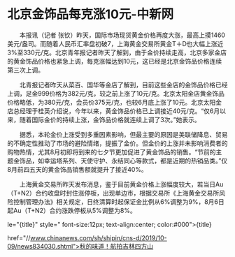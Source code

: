# 北京金饰品每克涨10元-中新网

　　本报讯（记者 张钦）昨天，国际市场现货黄金价格再度大涨，最高上摸1460美元/盎司。而随着人民币汇率盘初破7，上海黄金交易所黄金T＋D也大幅上涨近3%至330元/克。北京青年报记者昨天了解到，由于金价持续走高，北京多家金店的黄金饰品价格也紧急上调，每克涨幅达到10元，这已经是北京金饰品价格连续第三次上调。

　　北青报记者昨天从菜百、国华等金店了解到，目前这些金店的金饰品价格已经上调，足金999价格为382元/克，较之前上涨了10元/克。北京太阳金店黄金饰品价格略低，为380元/克，会员价375元/克，也较6月底上涨了10元。北京太阳金店总经理于桂英介绍说，今年以来，黄金饰品价格已上调接近40元/克。“仅6月以来，随着国际金价的持续上涨，金饰品价格就连续上调了3次。”她表示。

　　据悉，本轮金价上涨受到多重因素影响，但最主要的原因是美联储降息、贸易的不确定性推动了市场的避险情绪，提振了金价。但金价的上涨并未影响消费者的购物热情，尤其8月初即将到来的七夕节更加促进了黄金饰品的销售。“节前的主题金饰品，如幸运塔系列、天使守护、永结同心等款式，都是近期的热销品类。”仅8月前四五天的黄金饰品销售额就提升了接近40%。

　　上海黄金交易所昨天发布消息，鉴于目前黄金价格上涨幅度较大，若当日Au（T+N2）合约收盘时封住涨停板，出现单边市，根据交易所《上海黄金交易所风险控制管理办法》相关规定，日终清算时起保证金比例从6%调整为9%，8月6日起Au（T+N2）合约涨跌停板从5%调整为8%。

le="{title}" style=" font-size:12px; text-align:center; color:#000">{title}

href="//www.chinanews.com/sh/shipin/cns-d/2019/10-09/news834030.shtml">秋的味道！航拍吉林四方山
